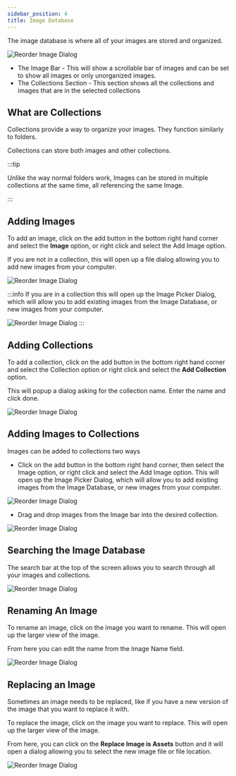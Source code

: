 ```yaml
---
sidebar_position: 4
title: Image Database
---
```


The image database is where all of your images are stored and organized.


![Reorder Image Dialog](../../static/img/views_and_screens/image_database/image_database.JPG)

* The Image Bar - This will show a scrollable bar of images and can be set to show all images or only unorganized images.
* The Collections Section - This section shows all the collections and images that are in the selected collections

## What are Collections

Collections provide a way to organize your images. They function similarly to folders. 

Collections can store both images and other collections.

:::tip

Unlike the way normal folders work, Images can be stored in multiple collections at the same time, all referencing the same Image.

:::

## Adding Images

To add an image, click on the add button in the bottom right hand corner and select the **Image** option, or right click and select the Add Image option.


If you are not in a collection, this will open up a file dialog allowing you to add new images from your computer.

![Reorder Image Dialog](../../static/img/views_and_screens/image_database/add_image_general.gif)


:::info
If you are in a collection this will open up the Image Picker Dialog, which will allow you to add existing images from the Image Database, or new images from your computer.

![Reorder Image Dialog](../../static/img/views_and_screens/image_database/add_image_collection.gif)
:::


## Adding Collections

To add a collection, click on the add button in the bottom right hand corner and select the Collection option or right click and select the **Add Collection** option.

This will popup a dialog asking for the collection name. Enter the name and click done.


![Reorder Image Dialog](../../static/img/views_and_screens/image_database/add_collection.gif)

## Adding Images to Collections

Images can be added to collections two ways

* Click on the add button in the bottom right hand corner, then select the Image option, or right click and select the Add Image option. 
This will open up the Image Picker Dialog, which will allow you to add existing images from the Image Database, or new images from your computer.

![Reorder Image Dialog](../../static/img/views_and_screens/image_database/add_image_collection.gif)

* Drag and drop images from the Image bar into the desired collection.

![Reorder Image Dialog](../../static/img/views_and_screens/image_database/add_image_collection_drag.gif)

## Searching the Image Database

The search bar at the top of the screen allows you to search through all your images and collections.

![Reorder Image Dialog](../../static/img/views_and_screens/image_database/search.JPG)

## Renaming An Image

To rename an image, click on the image you want to rename. This will open up the larger view of the image.

From here you can edit the name from the Image Name field.


![Reorder Image Dialog](../../static/img/views_and_screens/image_database/rename.gif)


## Replacing an Image

Sometimes an image needs to be replaced, like if you have a new version of the image that you want to replace it with.

To replace the image, click on the image you want to replace. This will open up the larger view of the image. 

From here, you can click on the **Replace Image is Assets**  button and it will open a dialog allowing you to select the new image file or file location.


![Reorder Image Dialog](../../static/img/views_and_screens/image_database/relink.gif)